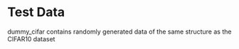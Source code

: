 # Test Data

dummy_cifar contains randomly generated data of the same structure as the CIFAR10 dataset
